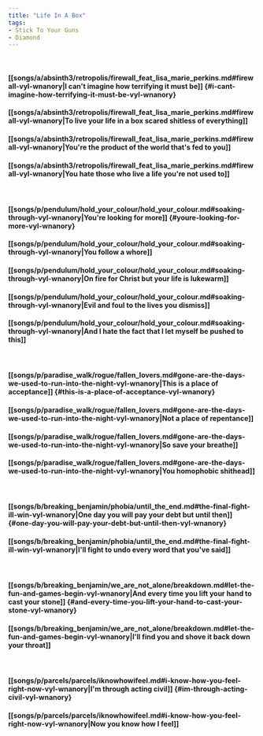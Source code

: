 ```yaml
---
title: "Life In A Box"
tags:
- Stick To Your Guns
- Diamond
---
```

&nbsp;
#### [[songs/a/absinth3/retropolis/firewall_feat_lisa_marie_perkins.md#firewall-vyl-wnanory|I can't imagine how terrifying it must be]] {#i-cant-imagine-how-terrifying-it-must-be-vyl-wnanory}
#### [[songs/a/absinth3/retropolis/firewall_feat_lisa_marie_perkins.md#firewall-vyl-wnanory|To live your life in a box scared shitless of everything]]
#### [[songs/a/absinth3/retropolis/firewall_feat_lisa_marie_perkins.md#firewall-vyl-wnanory|You're the product of the world that's fed to you]]
#### [[songs/a/absinth3/retropolis/firewall_feat_lisa_marie_perkins.md#firewall-vyl-wnanory|You hate those who live a life you're not used to]]
&nbsp;
#### [[songs/p/pendulum/hold_your_colour/hold_your_colour.md#soaking-through-vyl-wnanory|You're looking for more]] {#youre-looking-for-more-vyl-wnanory}
#### [[songs/p/pendulum/hold_your_colour/hold_your_colour.md#soaking-through-vyl-wnanory|You follow a whore]]
#### [[songs/p/pendulum/hold_your_colour/hold_your_colour.md#soaking-through-vyl-wnanory|On fire for Christ but your life is lukewarm]]
#### [[songs/p/pendulum/hold_your_colour/hold_your_colour.md#soaking-through-vyl-wnanory|Evil and foul to the lives you dismiss]]
#### [[songs/p/pendulum/hold_your_colour/hold_your_colour.md#soaking-through-vyl-wnanory|And I hate the fact that I let myself be pushed to this]]
&nbsp;
#### [[songs/p/paradise_walk/rogue/fallen_lovers.md#gone-are-the-days-we-used-to-run-into-the-night-vyl-wnanory|This is a place of acceptance]] {#this-is-a-place-of-acceptance-vyl-wnanory}
#### [[songs/p/paradise_walk/rogue/fallen_lovers.md#gone-are-the-days-we-used-to-run-into-the-night-vyl-wnanory|Not a place of repentance]]
#### [[songs/p/paradise_walk/rogue/fallen_lovers.md#gone-are-the-days-we-used-to-run-into-the-night-vyl-wnanory|So save your breathe]]
#### [[songs/p/paradise_walk/rogue/fallen_lovers.md#gone-are-the-days-we-used-to-run-into-the-night-vyl-wnanory|You homophobic shithead]]
&nbsp;
#### [[songs/b/breaking_benjamin/phobia/until_the_end.md#the-final-fight-ill-win-vyl-wnanory|One day you will pay your debt but until then]] {#one-day-you-will-pay-your-debt-but-until-then-vyl-wnanory}
#### [[songs/b/breaking_benjamin/phobia/until_the_end.md#the-final-fight-ill-win-vyl-wnanory|I'll fight to undo every word that you've said]]
&nbsp;
#### [[songs/b/breaking_benjamin/we_are_not_alone/breakdown.md#let-the-fun-and-games-begin-vyl-wnanory|And every time you lift your hand to cast your stone]] {#and-every-time-you-lift-your-hand-to-cast-your-stone-vyl-wnanory}
#### [[songs/b/breaking_benjamin/we_are_not_alone/breakdown.md#let-the-fun-and-games-begin-vyl-wnanory|I'll find you and shove it back down your throat]]
&nbsp;
#### [[songs/p/parcels/parcels/iknowhowifeel.md#i-know-how-you-feel-right-now-vyl-wnanory|I'm through acting civil]] {#im-through-acting-civil-vyl-wnanory}
#### [[songs/p/parcels/parcels/iknowhowifeel.md#i-know-how-you-feel-right-now-vyl-wnanory|Now you know how I feel]]
